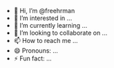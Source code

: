 - 👋 Hi, I’m @freehrman
- 👀 I’m interested in ...
- 🌱 I’m currently learning ...
- 💞️ I’m looking to collaborate on ...
- 📫 How to reach me ...
- 😄 Pronouns: ...
- ⚡ Fun fact: ...

<!---
freehrman/freehrman is a ✨ special ✨ repository because its `README.md` (this file) appears on your GitHub profile.
You can click the Preview link to take a look at your changes.
--->
